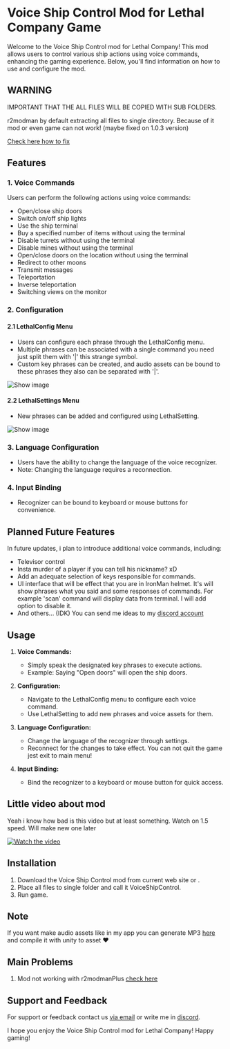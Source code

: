 # Voice Ship Control Mod for Lethal Company Game

Welcome to the Voice Ship Control mod for Lethal Company! This mod allows users to control various ship actions using voice commands, enhancing the gaming experience. Below, you'll find information on how to use and configure the mod.

## WARNING  
IMPORTANT THAT THE ALL FILES WILL BE COPIED WITH SUB FOLDERS.

r2modman by default extracting all files to single directory. Because of it mod or even game can not work! (maybe fixed on 1.0.3 version) 

[Check here how to fix](https://github.com/ebkr/r2modmanPlus/wiki/Why-aren't-my-mods-working%3F)

## Features

### 1. Voice Commands

Users can perform the following actions using voice commands:

- Open/close ship doors
- Switch on/off ship lights
- Use the ship terminal
- Buy a specified number of items without using the terminal
- Disable turrets without using the terminal
- Disable mines without using the terminal
- Open/close doors on the location without using the terminal
- Redirect to other moons
- Transmit messages
- Teleportation
- Inverse teleportation
- Switching views on the monitor

### 2. Configuration

#### 2.1 LethalConfig Menu

- Users can configure each phrase through the LethalConfig menu.
- Multiple phrases can be associated with a single command you need just split them with '|' this strange symbol.
- Custom key phrases can be created, and audio assets can be bound to these phrases they also can be separated with '|'.
  
![Show image](https://i.ibb.co/xgcp9SV/Lethal-Config-Menu.png)

#### 2.2 LethalSettings Menu

- New phrases can be added and configured using LethalSetting.
  
![Show image](https://i.ibb.co/3z3XkV1/Lethal-Settings-Menu.png)

### 3. Language Configuration

- Users have the ability to change the language of the voice recognizer.
- Note: Changing the language requires a reconnection.

### 4. Input Binding

- Recognizer can be bound to keyboard or mouse buttons for convenience. 

## Planned Future Features

In future updates, i plan to introduce additional voice commands, including:

- Televisor control
- Insta murder of a player if you can tell his nickname? xD
- Add an adequate selection of keys responsible for commands.
- UI interface that will be effect that you are in IronMan helmet. It's will show phrases what you said and some responses of commands. For example 'scan' command will display data from terminal. I will add option to disable it.
- And others... (IDK) You can send me ideas to my [discord account](https://discordapp.com/users/_judik_)

## Usage

1. **Voice Commands:**
   - Simply speak the designated key phrases to execute actions.
   - Example: Saying "Open doors" will open the ship doors.

2. **Configuration:**
   - Navigate to the LethalConfig menu to configure each voice command.
   - Use LethalSetting to add new phrases and voice assets for them.

3. **Language Configuration:**
   - Change the language of the recognizer through settings.
   - Reconnect for the changes to take effect. You can not quit the game jest exit to main menu!

4. **Input Binding:**
   - Bind the recognizer to a keyboard or mouse button for quick access.

## Little video about mod

Yeah i know how bad is this video but at least something. Watch on 1.5 speed. Will make new one later

[![Watch the video](https://i.ibb.co/Vxzh0BZ/image.png)](https://www.youtube.com/watch?v=QqmwDZ3J-TI&ab_channel=Judik)

## Installation

1. Download the Voice Ship Control mod from current web site or .
2. Place all files to single folder and call it VoiceShipControl.
3. Run game.

## Note  

If you want make audio assets like in my app you can generate MP3 [here](https://www.101soundboards.com/boards/80040-jarvis-mcu-tts-computer-ai-voice#goog_rewarded) and compile it with unity to asset ♥

## Main Problems

1. Mod not working with r2modmanPlus [check here](https://github.com/ebkr/r2modmanPlus/wiki/Why-aren't-my-mods-working%3F)

## Support and Feedback

For support or feedback contact us [via email](mailto:InkognitoZum@gmail.com) or write me in [discord](https://discordapp.com/users/_judik_).

I hope you enjoy the Voice Ship Control mod for Lethal Company! Happy gaming!
